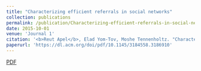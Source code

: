 ```yaml
---
title: "Characterizing efficient referrals in social networks"
collection: publications
permalink: /publication/Characterizing-efficient-referrals-in-social-networks
date: 2015-10-01
venue: 'Journal 1'
citation: '<b>Reut Apel</b>, Elad Yom-Tov, Moshe Tennenholtz. "Characterizing efficient referrals in social networks." <i>Companion Proceedings of the The Web Conference</i> 2018.'
paperurl: 'https://dl.acm.org/doi/pdf/10.1145/3184558.3186910'
---
```

<a href='https://dl.acm.org/doi/pdf/10.1145/3184558.3186910'>PDF</a>
&nbsp;&nbsp;&nbsp;&nbsp;
